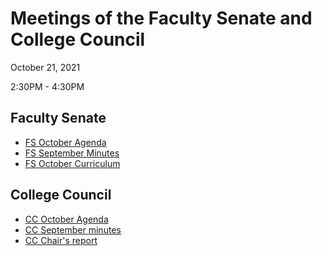 # Meetings of the Faculty Senate and  College Council

October 21, 2021

2:30PM - 4:30PM

## Faculty Senate


* [FS October Agenda](/CCFS/Oct2021Meeting/fs-agenda.docx)
* [FS September Minutes](/CCFS/Oct2021Meeting/fs-minutes.docx)
* [FS October Curriculum](/CCFS/Oct2021Meeting/fs-curriculum.docx)



## College Council

* [CC October Agenda](/CCFS/Oct2021Meeting/cc-agenda.docx)
* [CC September minutes](/CCFS/Oct2021Meeting/cc-draft-minutes.docx)
* [CC Chair's report](/CCFS/Oct2021Meeting/cc-chair-report)
